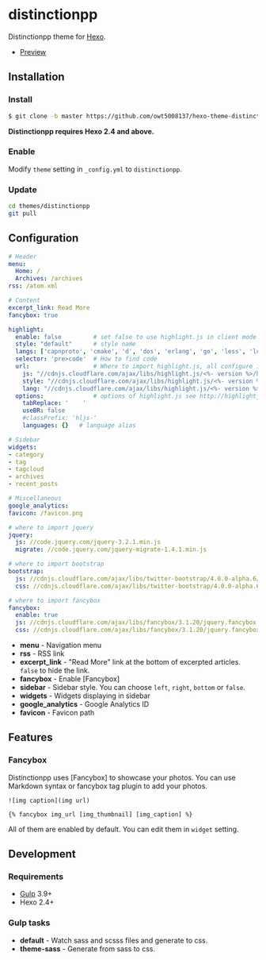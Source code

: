# distinctionpp

Distinctionpp theme for [Hexo].

- [Preview](https://owent.net/)

## Installation

### Install

``` bash
$ git clone -b master https://github.com/owt5008137/hexo-theme-distinctionpp.git themes/distinctionpp
```

**Distinctionpp requires Hexo 2.4 and above.**

### Enable

Modify `theme` setting in `_config.yml` to `distinctionpp`.

### Update

``` bash
cd themes/distinctionpp
git pull
```

## Configuration

``` yml
# Header
menu:
  Home: /
  Archives: /archives
rss: /atom.xml

# Content
excerpt_link: Read More
fancybox: true

highlight:
  enable: false         # set false to use highlight.js in client mode
  style: "default"      # style name
  langs: ['capnproto', 'cmake', 'd', 'dos', 'erlang', 'go', 'less', 'lua', 'php', 'powershell', 'protobuf', 'profile', 'typescript', 'vim'] # extend languages
  selector: 'pre>code'  # How to find code
  url:                  # Where to import highlight.js, all configure in highlight are available
    js: "//cdnjs.cloudflare.com/ajax/libs/highlight.js/<%- version %>/highlight.min.js"
    style: "//cdnjs.cloudflare.com/ajax/libs/highlight.js/<%- version %>/styles/<%- style %>.min.css"
    lang: "//cdnjs.cloudflare.com/ajax/libs/highlight.js/<%- version %>/languages/<%- lang %>.min.js" # for (let lang of langs) 
  options:              # options of highlight.js see http://highlightjs.readthedocs.io/en/latest/api.html#configure-options
    tabReplace: '    '
    useBR: false
    #classPrefix: 'hljs-'
    languages: {}   # language alias

# Sidebar
widgets:
- category
- tag
- tagcloud
- archives
- recent_posts

# Miscellaneous
google_analytics:
favicon: /favicon.png

# where to import jquery
jquery:
  js: //code.jquery.com/jquery-3.2.1.min.js
  migrate: //code.jquery.com/jquery-migrate-1.4.1.min.js

# where to import bootstrap
bootstrap:
  js: //cdnjs.cloudflare.com/ajax/libs/twitter-bootstrap/4.0.0-alpha.6/js/bootstrap.min.js
  css: //cdnjs.cloudflare.com/ajax/libs/twitter-bootstrap/4.0.0-alpha.6/css/bootstrap.min.css

# where to import fancybox
fancybox:
  enable: true
  js: //cdnjs.cloudflare.com/ajax/libs/fancybox/3.1.20/jquery.fancybox.min.js
  css: //cdnjs.cloudflare.com/ajax/libs/fancybox/3.1.20/jquery.fancybox.min.css
```

- **menu** - Navigation menu
- **rss** - RSS link
- **excerpt_link** - "Read More" link at the bottom of excerpted articles. `false` to hide the link.
- **fancybox** - Enable [Fancybox]
- **sidebar** - Sidebar style. You can choose `left`, `right`, `bottom` or `false`.
- **widgets** - Widgets displaying in sidebar
- **google_analytics** - Google Analytics ID
- **favicon** - Favicon path

## Features

### Fancybox

Distinctionpp uses [Fancybox] to showcase your photos. You can use Markdown syntax or fancybox tag plugin to add your photos.

```
![img caption](img url)

{% fancybox img_url [img_thumbnail] [img_caption] %}
```

All of them are enabled by default. You can edit them in `widget` setting.

## Development

### Requirements

- [Gulp] 3.9+
- Hexo 2.4+

### Gulp tasks

- **default** - Watch sass and scsss files and generate to css.
- **theme-sass** - Generate from sass to css.

[Hexo]: http://zespia.tw/hexo/
[Gulp]: http://gulpjs.com/
